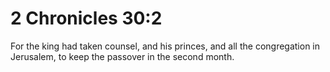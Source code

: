 # 2 Chronicles 30:2

For the king had taken counsel, and his princes, and all the congregation in Jerusalem, to keep the passover in the second month.